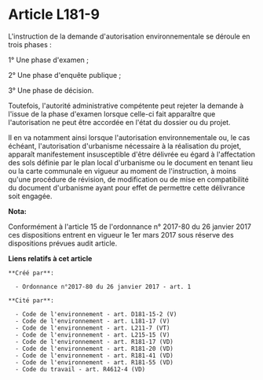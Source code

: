 # Article L181-9

L'instruction de la demande d'autorisation environnementale se déroule en trois phases : 

1° Une phase d'examen ; 

2° Une phase d'enquête publique ; 

3° Une phase de décision. 

Toutefois, l'autorité administrative compétente peut rejeter la demande à l'issue de la phase d'examen lorsque celle-ci fait
apparaître que l'autorisation ne peut être accordée en l'état du dossier ou du projet. 

Il en va notamment ainsi lorsque l'autorisation environnementale ou, le cas échéant, l'autorisation d'urbanisme nécessaire à
la réalisation du projet, apparaît manifestement insusceptible d'être délivrée eu égard à l'affectation des sols définie par
le plan local d'urbanisme ou le document en tenant lieu ou la carte communale en vigueur au moment de l'instruction, à moins
qu'une procédure de révision, de modification ou de mise en compatibilité du document d'urbanisme ayant pour effet de
permettre cette délivrance soit engagée.

**Nota:**

Conformément à l'article 15 de l'ordonnance n° 2017-80 du 26 janvier 2017 ces dispositions entrent en vigueur le 1er mars
2017 sous réserve des dispositions prévues audit article.

**Liens relatifs à cet article**

	**Créé par**:

	  - Ordonnance n°2017-80 du 26 janvier 2017 - art. 1

	**Cité par**:

	  - Code de l'environnement - art. D181-15-2 (V)
	  - Code de l'environnement - art. L181-17 (V)
	  - Code de l'environnement - art. L211-7 (VT)
	  - Code de l'environnement - art. L215-15 (V)
	  - Code de l'environnement - art. R181-17 (VD)
	  - Code de l'environnement - art. R181-20 (VD)
	  - Code de l'environnement - art. R181-41 (VD)
	  - Code de l'environnement - art. R181-55 (VD)
	  - Code du travail - art. R4612-4 (VD)
